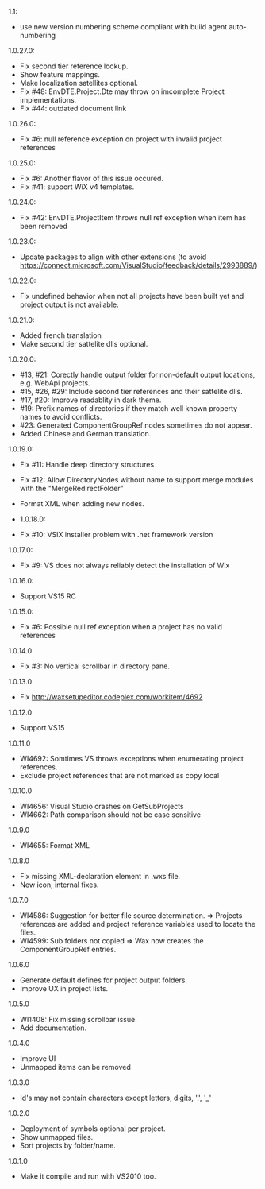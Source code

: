 1.1:
- use new version numbering scheme compliant with build agent auto-numbering

1.0.27.0:
- Fix second tier reference lookup.
- Show feature mappings.
- Make localization satellites optional.
- Fix #48: EnvDTE.Project.Dte may throw on imcomplete Project implementations.
- Fix #44: outdated document link

1.0.26.0:
- Fix #6: null reference exception on project with invalid project references

1.0.25.0:
- Fix #6: Another flavor of this issue occured.
- Fix #41: support WiX v4 templates.

1.0.24.0:
- Fix #42: EnvDTE.ProjectItem throws null ref exception when item has been removed

1.0.23.0:
- Update packages to align with other extensions (to avoid https://connect.microsoft.com/VisualStudio/feedback/details/2993889/)

1.0.22.0:
- Fix undefined behavior when not all projects have been built yet and project output is not available.

1.0.21.0:
- Added french translation
- Make second tier sattelite dlls optional.

1.0.20.0:
- #13, #21: Corectly handle output folder for non-default output locations, e.g. WebApi projects.
- #15, #26, #29: Include second tier references and their sattelite dlls.
- #17, #20: Improve readablity in dark theme.
- #19: Prefix names of directories if they match well known property names to avoid conflicts.
- #23: Generated ComponentGroupRef nodes sometimes do not appear.
- Added Chinese and German translation.

1.0.19.0:
- Fix #11: Handle deep directory structures
- Fix #12: Allow DirectoryNodes without name to support merge modules with the "MergeRedirectFolder"
- Format XML when adding new nodes.
 
- 1.0.18.0:
- Fix #10: VSIX installer problem with .net framework version

1.0.17.0:
- Fix #9: VS does not always reliably detect the installation of Wix

1.0.16.0:
- Support VS15 RC

1.0.15.0:
- Fix #6: Possible null ref exception when a project has no valid references

1.0.14.0
- Fix #3: No vertical scrollbar in directory pane.

1.0.13.0
- Fix http://waxsetupeditor.codeplex.com/workitem/4692

1.0.12.0
- Support VS15

1.0.11.0
- WI4692: Somtimes VS throws exceptions when enumerating project references.
- Exclude project references that are not marked as copy local

1.0.10.0
- WI4656: Visual Studio crashes on GetSubProjects
- WI4662: Path comparison should not be case sensitive

1.0.9.0
- WI4655: Format XML

1.0.8.0
- Fix missing XML-declaration element in .wxs file.
- New icon, internal fixes.

1.0.7.0
- WI4586: Suggestion for better file source determination. => Projects references are added and project reference variables used to locate the files.
- WI4599: Sub folders not copied => Wax now creates the ComponentGroupRef entries.

1.0.6.0
- Generate default defines for project output folders.
- Improve UX in project lists.

1.0.5.0
- WI1408: Fix missing scrollbar issue.
- Add documentation.

1.0.4.0
- Improve UI
- Unmapped items can be removed

1.0.3.0
- Id's may not contain characters except letters, digits, '.', '_'

1.0.2.0
- Deployment of symbols optional per project.
- Show unmapped files.
- Sort projects by folder/name.

1.0.1.0
- Make it compile and run with VS2010 too.